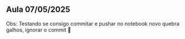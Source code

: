 ## Aula 07/05/2025

Obs: Testando se consigo commitar e pushar no notebook novo quebra galhos, ignorar o commit 🧹

